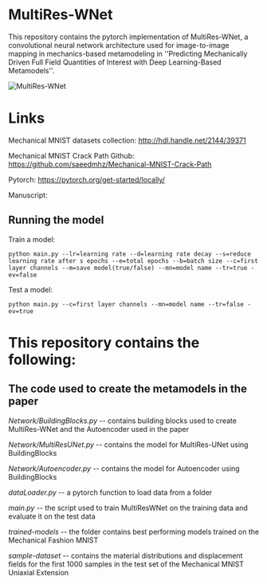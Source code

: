 # MultiRes-WNet

This repository contains the pytorch implementation of MultiRes-WNet, a convolutional neural network architecture used for image-to-image mapping in mechanics-based metamodeling in ''Predicting Mechanically Driven Full Field Quantities of Interest with Deep Learning-Based Metamodels''.

![MultiRes-WNet](https://user-images.githubusercontent.com/54042195/127224632-7df3a99d-4408-42a7-a824-d97799ae0492.png)

# Links

Mechanical MNIST datasets collection: http://hdl.handle.net/2144/39371

Mechanical MNIST Crack Path Github: https://github.com/saeedmhz/Mechanical-MNIST-Crack-Path

Pytorch: https://pytorch.org/get-started/locally/

Manuscript: 

## Running the model

Train a model:

    python main.py --lr=learning rate --d=learning rate decay --s=reduce learning rate after s epochs --e=total epochs --b=batch size --c=first layer channels --m=save model(true/false) --mn=model name --tr=true -ev=false
        
Test a model:

    python main.py --c=first layer channels --mn=model name --tr=false -ev=true
 
# This repository contains the following:

## The code used to create the metamodels in the paper

*Network/BuildingBlocks.py* -- contains building blocks used to create MultiRes-WNet and the Autoencoder used in the paper

*Network/MultiResUNet.py* -- contains the model for MultiRes-UNet using BuildingBlocks

*Network/Autoencoder.py* -- contains the model for Autoencoder using BuildingBlocks

*dataLoader.py* -- a pytorch function to load data from a folder

*main.py* -- the script used to train MultiResWNet on the training data and evaluate it on the test data

*trained-models* -- the folder contains best performing models trained on the Mechanical Fashion MNIST

*sample-dataset* -- contains the material distributions and displacement fields for the first 1000 samples in the test set of the Mechanical MNIST Uniaxial Extension
